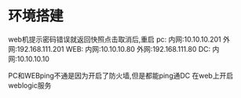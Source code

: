 # 环境搭建
web机提示密码错误就返回快照点击取消后,重启
pc:
内网:10.10.10.201
外网:192.168.111.201
WEB:
内网:10.10.10.80
外网:192.168.111.80
DC:
内网:10.10.10.10

PC和WEBping不通是因为开启了防火墙,但是都能ping通DC
在web上开启weblogic服务